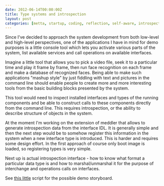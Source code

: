 ```yaml
---
date: 2012-06-14T00:00:00Z
title: Type systems and introspection
layout: post
categories: [metta, startup, coding, reflection, self-aware, introspection]
---
```

Since I've decided to approach the system development from both low-level and high-level perspectives, one of the applications I have in mind for demo purposes is a little console tool which lets you activate various parts of the system, list available services and call operations on available interfaces.

Imagine a little tool that allows you to pick a video file, seek it to a particular time and play it frame by frame, then run face recognition on each frame and make a database of recognized faces. Being able to make such applications "mashup style" by just fiddling with text and pictures in the command line should enable people to create more and more interesting tools from the basic building blocks presented by the system.

This tool would need to inspect installed interfaces and types of the running components and be able to construct calls to these components directly from the command line. This requires introspection, or the ability to describe structure of objects in the system.

At the moment I'm working on the extension of meddler that allows to generate introspection data from the interface IDL. It is generally simple and then the next step would be to somehow register this information in the system when a new interface type is introduced. This is harder and requires some design effort. In the first approach of course only boot image is loaded, so registering types is very simple.

Next up is actual introspection interface - how to know what format a particular data type is and how to marshal/unmarshal it for the purpose of interchange and operations calls on interfaces.

See [this little](https://hackpad.com/TG6xM5Wxz6u#Metta---mashable-techdemo-storyboard) script for the possible demo storyboard.
